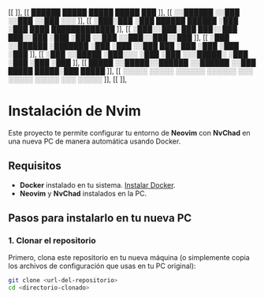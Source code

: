 [[                                                                       ]],
	[[  ██████   █████                   █████   █████  ███                  ]],
	[[ ░░██████ ░░███                   ░░███   ░░███  ░░░                   ]],
	[[  ░███░███ ░███   ██████   ██████  ░███    ░███  ████  █████████████   ]],
	[[  ░███░░███░███  ███░░███ ███░░███ ░███    ░███ ░░███ ░░███░░███░░███  ]],
	[[  ░███ ░░██████ ░███████ ░███ ░███ ░░███   ███   ░███  ░███ ░███ ░███  ]],
	[[  ░███  ░░█████ ░███░░░  ░███ ░███  ░░░█████░    ░███  ░███ ░███ ░███  ]],
	[[  █████  ░░█████░░██████ ░░██████     ░░███      █████ █████░███ █████ ]],
	[[ ░░░░░    ░░░░░  ░░░░░░   ░░░░░░       ░░░      ░░░░░ ░░░░░ ░░░ ░░░░░  ]],
	[[                                                                       ]],
# Instalación de Nvim

Este proyecto te permite configurar tu entorno de **Neovim** con **NvChad** en una nueva PC de manera automática usando Docker.

## Requisitos

- **Docker** instalado en tu sistema. [Instalar Docker](https://docs.docker.com/get-docker/).
- **Neovim** y **NvChad** instalados en la PC.

## Pasos para instalarlo en tu nueva PC

### 1. Clonar el repositorio

Primero, clona este repositorio en tu nueva máquina (o simplemente copia los archivos de configuración que usas en tu PC original):

```bash
git clone <url-del-repositorio>
cd <directorio-clonado>
